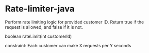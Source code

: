 # Rate-limiter-java

Perform rate limiting logic for provided customer ID. Return true if the
request is allowed, and false if it is not.

boolean rateLimit(int customerId)

constraint: Each customer can make X requests per Y seconds
